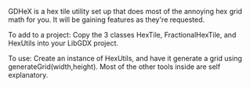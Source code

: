 GDHeX is a hex tile utility set up that does most of the annoying hex grid math for you.
It will be gaining features as they're requested.

To add to a project:
Copy the 3 classes HexTile, FractionalHexTile, and HexUtils into your LibGDX project.

To use:
Create an instance of HexUtils, and have it generate a grid using generateGrid(width,height).
Most of the other tools inside are self explanatory.
